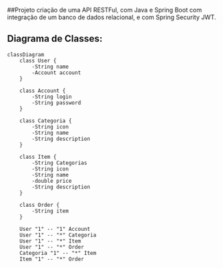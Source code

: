 ##Projeto criação de uma API RESTFul, com Java e Spring Boot com integração de um banco de dados relacional, e com Spring Security JWT.

## Diagrama de Classes:

```mermaid
classDiagram
    class User {
        -String name
        -Account account
    }
    
    class Account {
        -String login
        -String password
    }
    
    class Categoria {
        -String icon
        -String name
        -String description
    }
    
    class Item {
        -String Categorias
        -String icon
        -String name
        -double price
        -String description
    }
    
    class Order {
        -String item
    }
    
    User "1" -- "1" Account
    User "1" -- "*" Categoria
    User "1" -- "*" Item
    User "1" -- "*" Order
    Categoria "1" -- "*" Item
    Item "1" -- "*" Order
